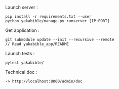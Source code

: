 Launch server :
```
pip install -r requirements.txt --user
python yakabible/manage.py runserver [IP:PORT]
```
Get application :
```
git submodule update --init --recursive --remote
// Read yakabible_app/README
```
Launch tests :
```
pytest yakabible/
```
Technical doc :
```
-> http://localhost:8000/admin/doc
```
